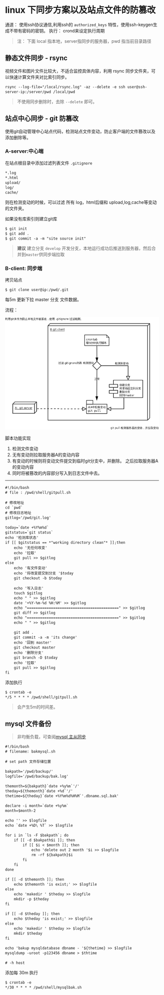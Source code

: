 # linux 下同步方案以及站点文件的防篡改

通道： 使用ssh协议通信,利用ssh的 `authorized_keys` 特性，使用ssh-keygen生成不带有密码的密钥。
执行： crond来设定执行周期

> 注： 下面  local 指本地，server指同步的服务器，pwd 指当前目录路径

## 静态文件同步 - rsync

视频文件和图片文件比较大，不适合监控具体内容，利用 rsync 同步文件夹，可以快速计算文件夹对比索引同步。

	rsync --log-file="/local/rsync.log" -az --delete -e ssh user@ssh-server-ip:/server/pwd /local/pwd

> 不使用同步删除时，去除  `--delete` 即可。

## 站点中心同步 - git 防篡改

使用git自动管理中心站点代码，检测站点文件变动，防止客户端的文件篡改以及添加删除等。

### A-server:中心端

在站点根目录中添加过滤列表文件 `.gitignore` 

    *.log
    *.html
    upload/
    log/
    cache/

则在检测变动的时候，可以过滤 所有 log，html后缀和 upload,log,cache等变动的文件夹。

如果没有库索引则建立git库

	$ git init 
	$ git add .
	$ git commit -a -m "site source init"

> **建议** 建立分支 `develop` 开发分支，本地运行成功后推送到服务器，然后合并到`master`供同步端拉取

### B-client: 同步端 

拷贝站点

	$ git clone user@ip:/pwd/.git

每5m 更新下拉 master 分支 文件数据。

流程：

![tamper](imgs/git-tamper.png)


脚本功能实现

1. 检测文件变动
2. 无有变动则拉取服务器A的变动内容
3. 有变动的时候则将变动文件提交到临时git分支中，并删除。 之后拉取服务器A的变动内容
4. 同时将被篡改的内容部分写入到日志文件中去。

- - - - - - - 

    #!/bin/bash
    # file : /pwd/shell/gitpull.sh

    # 修改地址
    cd `pwd`
    # 修改日志地址
    gitlog='/pwd/git.log'

    today=`date +%Y%m%d`
    gitstatus=`git status`
    echo '检测库状态'
    if [[ $gitstatus == *"working directory clean"* ]];then 
        echo '无任何改变'
        echo '拉取'
        git pull >> $gitlog
    else 
        echo '有文件变动'
        echo '将改变提交到分支 '$today
        git checkout -b $today 

        echo '写入日志'
        touch $gitlog
        echo " " >> $gitlog 
        date '+%Y-%m-%d %H:%M' >> $gitlog
        echo "==========================================" >> $gitlog
        git diff >> $gitlog
        echo "==========================================" >> $gitlog
        echo " " >> $gitlog 

        git add .
        git commit -a -m 'its change'
        echo '回到 master'
        git checkout master
        echo '删除分支'
        git branch -D $today
        echo '拉取'
        git pull >> $gitlog
    fi

添加执行

	$ crontab -e
	*/5 * * * * /pwd/shell/gitpull.sh


> 会产生5m的时间差。

## mysql 文件备份

> 非均衡负载，可查阅[mysql 主从同步](mysql-master-slave.md)

	#!/bin/bash
	# filename: bakmysql.sh

	# set path 文件存储位置

	bakpath='/pwd/backup/'
	logfile='/pwd/backup/bak.log'

	themonth=${bakpath}`date +%y%m`'/'
	theday=${themonth}`date +%d`'/' 
	thetime=${theday}`date +%Y%m%d%H%M`'.dbname.sql.bak' 

	declare -i month=`date +%y%m`
	month=$month-2

	echo '' >> $logfile
	echo `date +%D\ %T` >> $logfile

	for i in `ls -F $bakpath`; do
		if [[ -d $bakpath$i ]]; then
			if [[ $i < $month ]]; then
				echo 'delete out 2 month '$i >> $logfile
				rm -rf ${bakpath}$i
			fi
		fi
	done

	if [[ -d $themonth ]]; then
		echo $themonth 'is exist;' >> $logfile
	else
		echo 'makedir ' $theday >> $logfile
		mkdir -p $theday
	fi

	if [[ -d $theday ]]; then
		echo $theday 'is exist;' >> $logfile
	else
		echo 'makedir ' $theday >> $logfile
		mkdir $theday
	fi

	echo 'bakup mysqldatabase dbname - '${thetime} >> $logfile
	mysqldump -uroot -p123456 dbname > $thtime 

	# -h host


添加每 30m 执行 

    $ crontab -e
    */30 * * * * /pwd/shell/mysqlbak.sh


